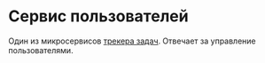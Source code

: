 # Сервис пользователей

Один из микросервисов [трекера задач](https://github.com/superngb3000/task-tracker). Отвечает за управление пользователями.
